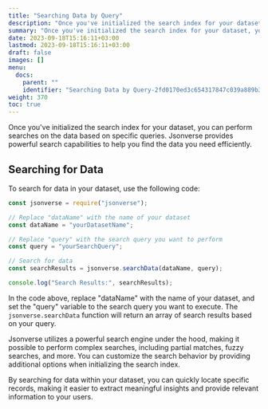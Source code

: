 ```yaml
---
title: "Searching Data by Query"
description: "Once you've initialized the search index for your dataset, you can perform searches on the data based on specific queries. Jsonverse provides powerful search capabilities to help you find the data you need efficiently."
summary: "Once you've initialized the search index for your dataset, you can perform searches on the data based on specific queries. Jsonverse provides powerful search capabilities to help you find the data you need efficiently."
date: 2023-09-18T15:16:11+03:00
lastmod: 2023-09-18T15:16:11+03:00
draft: false
images: []
menu:
  docs:
    parent: ""
    identifier: "Searching Data by Query-2fd0170ed3c654317847c039a889b3f8"
weight: 370
toc: true
---
```


Once you've initialized the search index for your dataset, you can perform searches on the data based on specific queries. Jsonverse provides powerful search capabilities to help you find the data you need efficiently.

## Searching for Data

To search for data in your dataset, use the following code:

```js
const jsonverse = require("jsonverse");

// Replace "dataName" with the name of your dataset
const dataName = "yourDatasetName";

// Replace "query" with the search query you want to perform
const query = "yourSearchQuery";

// Search for data
const searchResults = jsonverse.searchData(dataName, query);

console.log("Search Results:", searchResults);
```

In the code above, replace "dataName" with the name of your dataset, and set the "query" variable to the search query you want to execute. The `jsonverse.searchData` function will return an array of search results based on your query.

Jsonverse utilizes a powerful search engine under the hood, making it possible to perform complex searches, including partial matches, fuzzy searches, and more. You can customize the search behavior by providing additional options when initializing the search index.

By searching for data within your dataset, you can quickly locate specific records, making it easier to extract meaningful insights and provide relevant information to your users.
